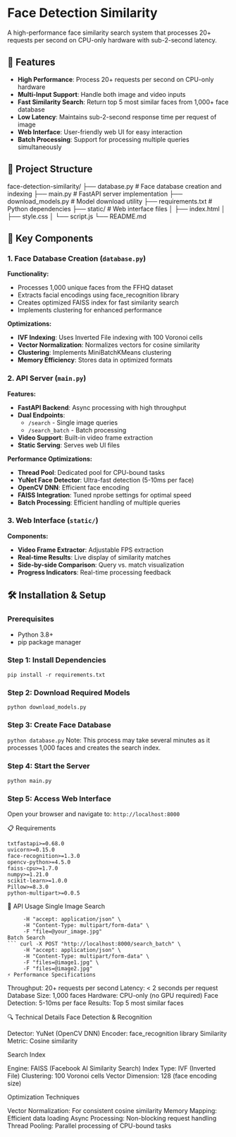 # Face Detection Similarity

A high-performance face similarity search system that processes 20+ requests per second on CPU-only hardware with sub-2-second latency.

## 🚀 Features

- **High Performance**: Process 20+ requests per second on CPU-only hardware
- **Multi-Input Support**: Handle both image and video inputs
- **Fast Similarity Search**: Return top 5 most similar faces from 1,000+ face database
- **Low Latency**: Maintains sub-2-second response time per request of image
- **Web Interface**: User-friendly web UI for easy interaction
- **Batch Processing**: Support for processing multiple queries simultaneously

## 📁 Project Structure
face-detection-similarity/
├── database.py          # Face database creation and indexing
├── main.py             # FastAPI server implementation
├── download_models.py  # Model download utility
├── requirements.txt    # Python dependencies
├── static/            # Web interface files
│   ├── index.html
│   ├── style.css
│   └── script.js
└── README.md

## 🔧 Key Components

### 1. Face Database Creation (`database.py`)

**Functionality:**
- Processes 1,000 unique faces from the FFHQ dataset
- Extracts facial encodings using face_recognition library
- Creates optimized FAISS index for fast similarity search
- Implements clustering for enhanced performance

**Optimizations:**
- **IVF Indexing**: Uses Inverted File indexing with 100 Voronoi cells
- **Vector Normalization**: Normalizes vectors for cosine similarity
- **Clustering**: Implements MiniBatchKMeans clustering
- **Memory Efficiency**: Stores data in optimized formats

### 2. API Server (`main.py`)

**Features:**
- **FastAPI Backend**: Async processing with high throughput
- **Dual Endpoints**:
  - `/search` - Single image queries
  - `/search_batch` - Batch processing
- **Video Support**: Built-in video frame extraction
- **Static Serving**: Serves web UI files

**Performance Optimizations:**
- **Thread Pool**: Dedicated pool for CPU-bound tasks
- **YuNet Face Detector**: Ultra-fast detection (5-10ms per face)
- **OpenCV DNN**: Efficient face encoding
- **FAISS Integration**: Tuned nprobe settings for optimal speed
- **Batch Processing**: Efficient handling of multiple queries

### 3. Web Interface (`static/`)

**Components:**
- **Video Frame Extractor**: Adjustable FPS extraction
- **Real-time Results**: Live display of similarity matches
- **Side-by-side Comparison**: Query vs. match visualization
- **Progress Indicators**: Real-time processing feedback

## 🛠️ Installation & Setup

### Prerequisites
- Python 3.8+
- pip package manager

### Step 1: Install Dependencies
```
pip install -r requirements.txt
``` 
### Step 2: Download Required Models
``` python download_models.py ```
### Step 3: Create Face Database
``` python database.py ```
Note: This process may take several minutes as it processes 1,000 faces and creates the search index.
### Step 4: Start the Server
``` python main.py ```
### Step 5: Access Web Interface
Open your browser and navigate to:
``` http://localhost:8000 ```

📋 Requirements
```
txtfastapi>=0.68.0
uvicorn>=0.15.0
face-recognition>=1.3.0
opencv-python>=4.5.0
faiss-cpu>=1.7.0
numpy>=1.21.0
scikit-learn>=1.0.0
Pillow>=8.3.0
python-multipart>=0.0.5
```
🚀 API Usage
Single Image Search
``` curl -X POST "http://localhost:8000/search" \
     -H "accept: application/json" \
     -H "Content-Type: multipart/form-data" \
     -F "file=@your_image.jpg"
Batch Search
``` curl -X POST "http://localhost:8000/search_batch" \
     -H "accept: application/json" \
     -H "Content-Type: multipart/form-data" \
     -F "files=@image1.jpg" \
     -F "files=@image2.jpg"
⚡ Performance Specifications 
```
Throughput: 20+ requests per second
Latency: < 2 seconds per request
Database Size: 1,000 faces
Hardware: CPU-only (no GPU required)
Face Detection: 5-10ms per face
Results: Top 5 most similar faces

🔍 Technical Details
Face Detection & Recognition

Detector: YuNet (OpenCV DNN)
Encoder: face_recognition library
Similarity Metric: Cosine similarity

Search Index

Engine: FAISS (Facebook AI Similarity Search)
Index Type: IVF (Inverted File)
Clustering: 100 Voronoi cells
Vector Dimension: 128 (face encoding size)

Optimization Techniques

Vector Normalization: For consistent cosine similarity
Memory Mapping: Efficient data loading
Async Processing: Non-blocking request handling
Thread Pooling: Parallel processing of CPU-bound tasks

